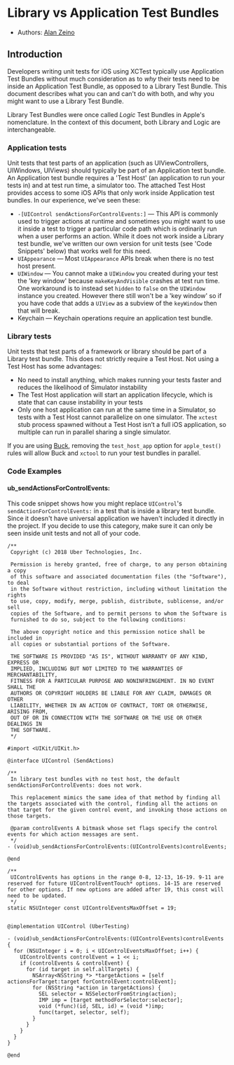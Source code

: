 # Library vs Application Test Bundles

* Authors: [Alan Zeino](https://github.com/alanzeino)

## Introduction

Developers writing unit tests for iOS using XCTest typically use Application Test Bundles without much consideration as to _why_ their tests need to be inside an Application Test Bundle, as opposed to a Library Test Bundle. This document describes what you can and can't do with both, and why you might want to use a Library Test Bundle.

Library Test Bundles were once called _Logic_ Test Bundles in Apple's nomenclature. In the context of this document, both Library and Logic are interchangeable.

### Application tests

Unit tests that test parts of an application (such as UIViewControllers, UIWindows, UIViews) should typically be part of an Application test bundle. An Application test bundle requires a 'Test Host' (an application to run your tests in) and at test run time, a simulator too. The attached Test Host provides access to some iOS APIs that only work inside Application test bundles. In our experience, we've seen these:

* `-[UIControl sendActionsForControlEvents:]` — This API is commonly used to trigger actions at runtime and sometimes you might want to use it inside a test to trigger a particular code path which is ordinarily run when a user performs an action. While it does not work inside a Library test bundle, we've written our own version for unit tests (see 'Code Snippets' below) that works well for this need.
* `UIAppearance` — Most `UIAppearance` APIs break when there is no test host present.
* `UIWindow` — You cannot make a `UIWindow` you created during your test the 'key window' because `makeKeyAndVisible` crashes at test run time. One workaround is to instead set `hidden` to `false` on the `UIWindow` instance you created. However there still won't be a 'key window' so if you have code that adds a `UIView` as a subview of the `keyWindow` then that will break.
* Keychain — Keychain operations require an application test bundle.

### Library tests
Unit tests that test parts of a framework or library should be part of a Library test bundle. This does not strictly require a Test Host. Not using a Test Host has some advantages: 

* No need to install anything, which makes running your tests faster and reduces the likelihood of Simulator instability
* The Test Host application will start an application lifecycle, which is state that can cause instability in your tests
* Only one host application can run at the same time in a Simulator, so tests with a Test Host cannot parallelize on one simulator. The `xctest` stub process spawned without a Test Host isn’t a full iOS application, so multiple can run in parallel sharing a single simulator.

If you are using [Buck](https://buckbuild.com/), removing the `test_host_app` option for `apple_test()` rules will allow Buck and `xctool` to run your test bundles in parallel.

### Code Examples
#### ub_sendActionsForControlEvents:
This code snippet shows how you might replace `UIControl`'s `sendActionForControlEvents:` in a test that is inside a library  test bundle. Since it doesn't have universal application we haven't included it directly in the project. If you decide to use this category, make sure it can only be seen inside unit tests and not all of your code.

```
/**
 Copyright (c) 2018 Uber Technologies, Inc.

 Permission is hereby granted, free of charge, to any person obtaining a copy
 of this software and associated documentation files (the "Software"), to deal
 in the Software without restriction, including without limitation the rights
 to use, copy, modify, merge, publish, distribute, sublicense, and/or sell
 copies of the Software, and to permit persons to whom the Software is
 furnished to do so, subject to the following conditions:

 The above copyright notice and this permission notice shall be included in
 all copies or substantial portions of the Software.

 THE SOFTWARE IS PROVIDED "AS IS", WITHOUT WARRANTY OF ANY KIND, EXPRESS OR
 IMPLIED, INCLUDING BUT NOT LIMITED TO THE WARRANTIES OF MERCHANTABILITY,
 FITNESS FOR A PARTICULAR PURPOSE AND NONINFRINGEMENT. IN NO EVENT SHALL THE
 AUTHORS OR COPYRIGHT HOLDERS BE LIABLE FOR ANY CLAIM, DAMAGES OR OTHER
 LIABILITY, WHETHER IN AN ACTION OF CONTRACT, TORT OR OTHERWISE, ARISING FROM,
 OUT OF OR IN CONNECTION WITH THE SOFTWARE OR THE USE OR OTHER DEALINGS IN
 THE SOFTWARE.
 */

#import <UIKit/UIKit.h>

@interface UIControl (SendActions)

/**
 In library test bundles with no test host, the default sendActionsForControlEvents: does not work.

 This replacement mimics the same idea of that method by finding all the targets associated with the control, finding all the actions on that target for the given control event, and invoking those actions on those targets.

 @param controlEvents A bitmask whose set flags specify the control events for which action messages are sent.
 */
- (void)ub_sendActionsForControlEvents:(UIControlEvents)controlEvents;

@end

/**
 UIControlEvents has options in the range 0-8, 12-13, 16-19. 9-11 are reserved for future UIControlEventTouch* options. 14-15 are reserved for other options. If new options are added after 19, this const will need to be updated.
 */
static NSUInteger const UIControlEventsMaxOffset = 19;


@implementation UIControl (UberTesting)

- (void)ub_sendActionsForControlEvents:(UIControlEvents)controlEvents
{
  for (NSUInteger i = 0; i < UIControlEventsMaxOffset; i++) {
    UIControlEvents controlEvent = 1 << i;
    if (controlEvents & controlEvent) {
      for (id target in self.allTargets) {
        NSArray<NSString *> *targetActions = [self actionsForTarget:target forControlEvent:controlEvent];
        for (NSString *action in targetActions) {
          SEL selector = NSSelectorFromString(action);
          IMP imp = [target methodForSelector:selector];
          void (*func)(id, SEL, id) = (void *)imp;
          func(target, selector, self);
        }
      }
    }
  }
}

@end

```
